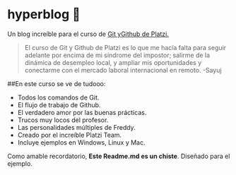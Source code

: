 # hyperblog 💚
Un blog increíble para el curso de [Git yGithub de Platzi.](http://platzi.com/cursos/git-github/ "Git yGithub de Platzi.")

> El curso de Git y Github de Platzi es lo que me hacía falta para seguir adelante por encima de mi síndrome del impostor; salirme de la dinámica de desempleo local, y ampliar mis oportunidades y conectarme con el mercado laboral internacional en remoto.
-Sayuj

##En este curso se ve de tudooo:
* Todos los comandos de Git.
* El flujo de trabajo de Github.
* El verdadero amor por las buenas prácticas.
* Trucos muy locos del profesor.
* Las personalidades múltiples de Freddy.
* Creado por el increíble Platzi Team.
* Incluye ejemplos en Windows, Linux y Mac.

Como amable recordatorio, **Este Readme.md es un chiste**. Diseñado para el ejemplo.
